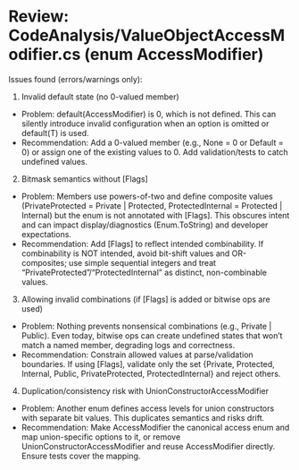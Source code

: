 # Review: CodeAnalysis/ValueObjectAccessModifier.cs (enum AccessModifier)

Issues found (errors/warnings only):

1) Invalid default state (no 0-valued member)
- Problem: default(AccessModifier) is 0, which is not defined. This can silently introduce invalid configuration when an option is omitted or default(T) is used.
- Recommendation: Add a 0-valued member (e.g., None = 0 or Default = 0) or assign one of the existing values to 0. Add validation/tests to catch undefined values.

2) Bitmask semantics without [Flags]
- Problem: Members use powers-of-two and define composite values (PrivateProtected = Private | Protected, ProtectedInternal = Protected | Internal) but the enum is not annotated with [Flags]. This obscures intent and can impact display/diagnostics (Enum.ToString) and developer expectations.
- Recommendation: Add [Flags] to reflect intended combinability. If combinability is NOT intended, avoid bit-shift values and OR-composites; use simple sequential integers and treat “PrivateProtected”/“ProtectedInternal” as distinct, non-combinable values.

3) Allowing invalid combinations (if [Flags] is added or bitwise ops are used)
- Problem: Nothing prevents nonsensical combinations (e.g., Private | Public). Even today, bitwise ops can create undefined states that won’t match a named member, degrading logs and correctness.
- Recommendation: Constrain allowed values at parse/validation boundaries. If using [Flags], validate only the set {Private, Protected, Internal, Public, PrivateProtected, ProtectedInternal} and reject others.

4) Duplication/consistency risk with UnionConstructorAccessModifier
- Problem: Another enum defines access levels for union constructors with separate bit values. This duplicates semantics and risks drift.
- Recommendation: Make AccessModifier the canonical access enum and map union-specific options to it, or remove UnionConstructorAccessModifier and reuse AccessModifier directly. Ensure tests cover the mapping.
